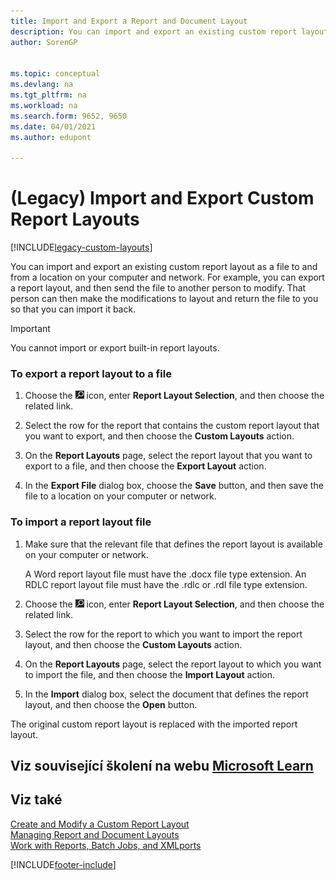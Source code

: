 ```yaml
---
title: Import and Export a Report and Document Layout
description: You can import and export an existing custom report layout as a file to and from a location on your computer and network.
author: SorenGP


ms.topic: conceptual
ms.devlang: na
ms.tgt_pltfrm: na
ms.workload: na
ms.search.form: 9652, 9650
ms.date: 04/01/2021
ms.author: edupont

---
```

# (Legacy) Import and Export Custom Report Layouts

[!INCLUDE[legacy-custom-layouts](includes/legacy-custom-layouts.md)]

You can import and export an existing custom report layout as a file to and from a location on your computer and network. For example, you can export a report layout, and then send the file to another person to modify. That person can then make the modifications to layout and return the file to you so that you can import it back.

> [!IMPORTANT]  
> You cannot import or export built-in report layouts.

### To export a report layout to a file

1. Choose the ![Lightbulb that opens the Tell Me feature.](media/ui-search/search_small.png "Tell me what you want to do") icon, enter **Report Layout Selection**, and then choose the related link.

2. Select the row for the report that contains the custom report layout that you want to export, and then choose the **Custom Layouts** action.

3. On the **Report Layouts** page, select the report layout that you want to export to a file, and then choose the **Export Layout** action.

4. In the **Export File** dialog box, choose the **Save** button, and then save the file to a location on your computer or network.

### To import a report layout file

1. Make sure that the relevant file that defines the report layout is available on your computer or network.

   A Word report layout file must have the .docx file type extension. An RDLC report layout file must have the .rdlc or .rdl file type extension.

2. Choose the ![Lightbulb that opens the Tell Me feature.](media/ui-search/search_small.png "Tell me what you want to do") icon, enter **Report Layout Selection**, and then choose the related link.

3. Select the row for the report to which you want to import the report layout, and then choose the **Custom Layouts** action.

4. On the **Report Layouts** page, select the report layout to which you want to import the file, and then choose the **Import Layout** action.

5. In the **Import** dialog box, select the document that defines the report layout, and then choose the **Open** button.

The original custom report layout is replaced with the imported report layout.

## Viz související školení na webu [Microsoft Learn](/learn/modules/change-documents-dynamics-365-business-central/index)

## Viz také

[Create and Modify a Custom Report Layout](ui-how-create-custom-report-layout.md)   
[Managing Report and Document Layouts](ui-manage-report-layouts.md)  
[Work with Reports, Batch Jobs, and XMLports](ui-work-report.md)


[!INCLUDE[footer-include](includes/footer-banner.md)]